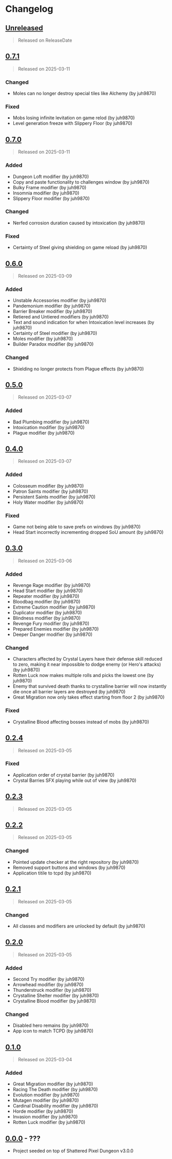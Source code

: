 # Changelog

<!-- next-header -->

## [Unreleased]

> Released on ReleaseDate

## [0.7.1]

> Released on 2025-03-11

### Changed

- Moles can no longer destroy special tiles like Alchemy (by juh9870)

### Fixed

- Mobs losing infinite levitation on game relod (by juh9870)
- Level generation freeze with Slippery Floor (by juh9870)

## [0.7.0]

> Released on 2025-03-11

### Added

- Dungeon Loft modifier (by juh9870)
- Copy and paste functionality to challenges window (by juh9870)
- Bulky Frame modifier (by juh9870)
- Insomnia modifier (by juh9870)
- Slippery Floor modifier (by juh9870)

### Changed

- Nerfed corrosion duration caused by intoxication (by juh9870)

### Fixed

- Certainty of Steel giving shielding on game reload (by juh9870)

## [0.6.0]

> Released on 2025-03-09

### Added

- Unstable Accessories modifier (by juh9870)
- Pandemonium modifier (by juh9870)
- Barrier Breaker modifier (by juh9870)
- Retiered and Untiered modifiers (by juh9870)
- Text and sound indication for when Intoxication level increases (by juh9870)
- Certainty of Steel modifier (by juh9870)
- Moles modifier (by juh9870)
- Builder Paradox modifier (by juh9870)

### Changed

- Shielding no longer protects from Plague effects (by juh9870)

## [0.5.0]

> Released on 2025-03-07

### Added

- Bad Plumbing modifier (by juh9870)
- Intoxication modifier (by juh9870)
- Plague modifier (by juh9870)

## [0.4.0]

> Released on 2025-03-07

### Added

- Colosseum modifier (by juh9870)
- Patron Saints modifier (by juh9870)
- Persistent Saints modifier (by juh9870)
- Holy Water modifier (by juh9870)

### Fixed

- Game not being able to save prefs on windows (by juh9870)
- Head Start incorrectly incrementing dropped SoU amount (by juh9870)

## [0.3.0]

> Released on 2025-03-06

### Added

- Revenge Rage modifier (by juh9870)
- Head Start modifier (by juh9870)
- Repeater modifier (by juh9870)
- Bloodbag modifier (by juh9870)
- Extreme Caution modifier (by juh9870)
- Duplicator modifier (by juh9870)
- Blindness modifier (by juh9870)
- Revenge Fury modifier (by juh9870)
- Prepared Enemies modifier (by juh9870)
- Deeper Danger modifier (by juh9870)

### Changed

- Characters affected by Crystal Layers have their defense skill reduced to zero, making it near impossible to dodge enemy (or Hero's attacks) (by juh9870)
- Rotten Luck now makes multiple rolls and picks the lowest one (by juh9870)
- Enemy that survived death thanks to crystalline barrier will now instantly die once all barrier layers are destroyed (by juh9870)
- Great Migration now only takes effect starting from floor 2 (by juh9870)

### Fixed

- Crystalline Blood affecting bosses instead of mobs (by juh9870)

## [0.2.4]

> Released on 2025-03-05

### Fixed

- Application order of crystal barrier (by juh9870)
- Crystal Barries SFX playing while out of view (by juh9870)

## [0.2.3]

> Released on 2025-03-05

## [0.2.2]

> Released on 2025-03-05

### Changed

- Pointed update checker at the right repository (by juh9870)
- Removed support buttons and windows (by juh9870)
- Application titile to tcpd (by juh9870)

## [0.2.1]

> Released on 2025-03-05

### Changed

- All classes and modifiers are unlocked by default (by juh9870)

## [0.2.0]

> Released on 2025-03-05

### Added

- Second Try modifier (by juh9870)
- Arrowhead modifier (by juh9870)
- Thunderstruck modifier (by juh9870)
- Crystalline Shelter modifier (by juh9870)
- Crystalline Blood modifier (by juh9870)

### Changed

- Disabled hero remains (by juh9870)
- App icon to match TCPD (by juh9870)

## [0.1.0]

> Released on 2025-03-04

### Added

- Great Migration modifier (by juh9870)
- Racing The Death modifier (by juh9870)
- Evolution modifier (by juh9870)
- Mutagen modifier (by juh9870)
- Cardinal Disability modifier (by juh9870)
- Horde modifier (by juh9870)
- Invasion modifier (by juh9870)
- Rotten Luck modifier (by juh9870)

## [0.0.0] - ???
- Project seeded on top of Shattered Pixel Dungeon v3.0.0

<!-- next-url -->
[Unreleased]: https://github.com/juh9870/TooCruelPixelDungeonTrials/compare/TCPD-0.7.1...HEAD
[0.7.1]: https://github.com/juh9870/TooCruelPixelDungeonTrials/compare/TCPD-0.7.0...TCPD-0.7.1
[0.7.0]: https://github.com/juh9870/TooCruelPixelDungeonTrials/compare/TCPD-0.6.0...TCPD-0.7.0
[0.6.0]: https://github.com/juh9870/TooCruelPixelDungeonTrials/compare/TCPD-0.5.0...TCPD-0.6.0
[0.5.0]: https://github.com/juh9870/TooCruelPixelDungeonTrials/compare/TCPD-0.4.0...TCPD-0.5.0
[0.4.0]: https://github.com/juh9870/TooCruelPixelDungeonTrials/compare/TCPD-0.3.0...TCPD-0.4.0
[0.3.0]: https://github.com/juh9870/TooCruelPixelDungeonTrials/compare/TCPD-0.2.4...TCPD-0.3.0
[0.2.4]: https://github.com/juh9870/TooCruelPixelDungeonTrials/compare/TCPD-0.2.3...TCPD-0.2.4
[0.2.3]: https://github.com/juh9870/TooCruelPixelDungeonTrials/compare/TCPD-0.2.2...TCPD-0.2.3
[0.2.2]: https://github.com/juh9870/TooCruelPixelDungeonTrials/compare/TCPD-0.2.1...TCPD-0.2.2
[0.2.1]: https://github.com/juh9870/TooCruelPixelDungeonTrials/compare/TCPD-0.2.0...TCPD-0.2.1
[0.2.0]: https://github.com/juh9870/TooCruelPixelDungeonTrials/compare/TCPD-0.1.0...TCPD-0.2.0
[0.1.0]: https://github.com/juh9870/TooCruelPixelDungeonTrials/compare/TCPD-0.0.0...TCPD-0.1.0
[0.0.0]: https://github.com/juh9870/TooCruelPixelDungeonTrials/tree/TCPD-0.0.0
